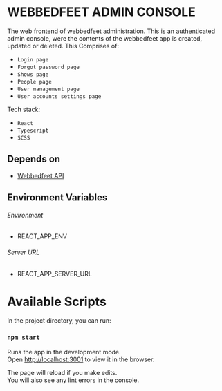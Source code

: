 # WEBBEDFEET ADMIN CONSOLE

The web frontend of webbedfeet administration. This is an authenticated admin console, were the contents of the webbedfeet app is created, updated or deleted. This Comprises of:

- `Login page`
- `Forgot password page`
- `Shows page`
- `People page`
- `User management page`
- `User accounts settings page`

Tech stack:

- `React`
- `Typescript`
- `SCSS`

## Depends on

- [Webbedfeet API]()

## Environment Variables

###### Environment

- REACT_APP_ENV

###### Server URL

- REACT_APP_SERVER_URL

# Available Scripts

In the project directory, you can run:

### `npm start`

Runs the app in the development mode.\
Open [http://localhost:3001](http://localhost:3001) to view it in the browser.

The page will reload if you make edits.\
You will also see any lint errors in the console.
